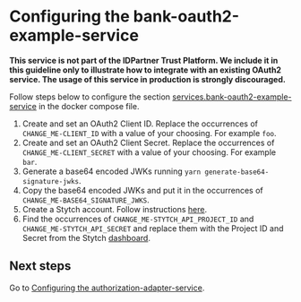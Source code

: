 # Configuring the bank-oauth2-example-service

**This service is not part of the IDPartner Trust Platform. We include it in this guideline only to illustrate how to integrate with an existing OAuth2 service. The usage of this service in production is strongly discouraged.**


Follow steps below to configure the section [services.bank-oauth2-example-service](../docker-compose.yml) in the docker compose file.

1. Create and set an OAuth2 Client ID. Replace the occurrences of `CHANGE_ME-CLIENT_ID` with a value of your choosing. For example `foo`.
1. Create and set an OAuth2 Client Secret. Replace the occurrences of `CHANGE_ME-CLIENT_SECRET` with a value of your choosing. For example `bar`.
1. Generate a base64 encoded JWKs running `yarn generate-base64-signature-jwks`.
1. Copy the base64 encoded JWKs and put it in the occurrences of `CHANGE_ME-BASE64_SIGNATURE_JWKS`.
1. Create a Stytch account. Follow instructions [here](https://stytch.com/start-now).
1. Find the occurrences of `CHANGE_ME-STYTCH_API_PROJECT_ID` and `CHANGE_ME-STYTCH_API_SECRET` and replace them with the Project ID and Secret from the Stytch [dashboard](https://stytch.com/dashboard/api-keys).

## Next steps
Go to [Configuring the authorization-adapter-service](configuring-authorization-adapter-service.md).